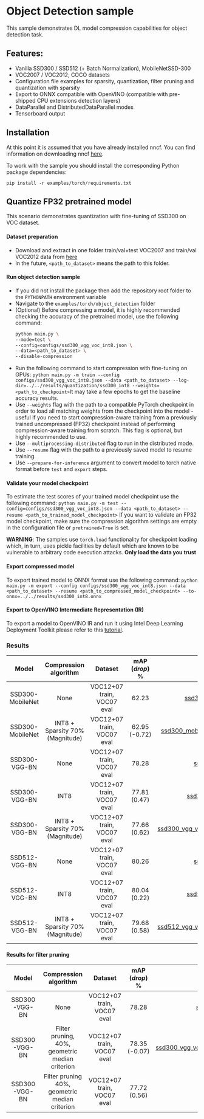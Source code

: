 # Object Detection sample

This sample demonstrates DL model compression capabilities for object detection task.

## Features:

- Vanilla SSD300 / SSD512 (+ Batch Normalization), MobileNetSSD-300
- VOC2007 / VOC2012, COCO datasets
- Configuration file examples for sparsity, quantization, filter pruning and quantization with sparsity
- Export to ONNX compatible with OpenVINO (compatible with pre-shipped CPU extensions detection layers)
- DataParallel and DistributedDataParallel modes
- Tensorboard output

## Installation

At this point it is assumed that you have already installed nncf. You can find information on downloading nncf [here](https://github.com/openvinotoolkit/nncf#user-content-installation).

To work with the sample you should install the corresponding Python package dependencies:

```
pip install -r examples/torch/requirements.txt
```

## Quantize FP32 pretrained model

This scenario demonstrates quantization with fine-tuning of SSD300 on VOC dataset.

#### Dataset preparation

- Download and extract in one folder train/val+test VOC2007 and train/val VOC2012 data from [here](https://pjreddie.com/projects/pascal-voc-dataset-mirror/)
- In the future, `<path_to_dataset>` means the path to this folder.

#### Run object detection sample

- If you did not install the package then add the repository root folder to the `PYTHONPATH` environment variable
- Navigate to the `examples/torch/object_detection` folder
- (Optional) Before compressing a model, it is highly recommended checking the accuracy of the pretrained model, use the following command:
  ```bash
  python main.py \
  --mode=test \
  --config=configs/ssd300_vgg_voc_int8.json \
  --data=<path_to_dataset> \
  --disable-compression
  ```
- Run the following command to start compression with fine-tuning on GPUs:
  `python main.py -m train --config configs/ssd300_vgg_voc_int8.json --data <path_to_dataset> --log-dir=../../results/quantization/ssd300_int8 --weights=<path_to_checkpoint>`It may take a few epochs to get the baseline accuracy results.
- Use `--weights` flag with the path to a compatible PyTorch checkpoint in order to load all matching weights from the checkpoint into the model - useful if you need to start compression-aware training from a previously trained uncompressed (FP32) checkpoint instead of performing compression-aware training from scratch. This flag is optional, but highly recommended to use.
- Use `--multiprocessing-distributed` flag to run in the distributed mode.
- Use `--resume` flag with the path to a previously saved model to resume training.
- Use `--prepare-for-inference` argument to convert model to torch native format before `test` and `export` steps.

#### Validate your model checkpoint

To estimate the test scores of your trained model checkpoint use the following command:
`python main.py -m test --config=configs/ssd300_vgg_voc_int8.json --data <path_to_dataset> --resume <path_to_trained_model_checkpoint>`
If you want to validate an FP32 model checkpoint, make sure the compression algorithm settings are empty in the configuration file or `pretrained=True` is set.

**WARNING**: The samples use `torch.load` functionality for checkpoint loading which, in turn, uses pickle facilities by default which are known to be vulnerable to arbitrary code execution attacks. **Only load the data you trust**

#### Export compressed model

To export trained model to ONNX format use the following command:
`python main.py -m export --config configs/ssd300_vgg_voc_int8.json --data <path_to_dataset> --resume <path_to_compressed_model_checkpoint> --to-onnx=../../results/ssd300_int8.onnx`

#### Export to OpenVINO Intermediate Representation (IR)

To export a model to OpenVINO IR and run it using Intel Deep Learning Deployment Toolkit please refer to this [tutorial](https://software.intel.com/en-us/openvino-toolkit).

<a name="results"></a>
### Results

|Model|Compression algorithm|Dataset|mAP (_drop_) %|NNCF config file|Checkpoint|
| :---: | :---: | :---: | :---: | :---: | :---: |
|SSD300-MobileNet|None|VOC12+07 train, VOC07 eval|62.23|[ssd300_mobilenet_voc.json](configs/ssd300_mobilenet_voc.json)|[Link](https://storage.openvinotoolkit.org/repositories/nncf/models/develop/torch/ssd300_mobilenet_voc.pth)|
|SSD300-MobileNet|INT8 + Sparsity 70% (Magnitude)|VOC12+07 train, VOC07 eval|62.95 (-0.72)|[ssd300_mobilenet_voc_magnitude_int8.json](configs/ssd300_mobilenet_voc_magnitude_int8.json)|[Link](https://storage.openvinotoolkit.org/repositories/nncf/models/develop/torch/ssd300_mobilenet_voc_magnitude_sparsity_int8.pth)|
|SSD300-VGG-BN|None|VOC12+07 train, VOC07 eval|78.28|[ssd300_vgg_voc.json](configs/ssd300_vgg_voc.json)|[Link](https://storage.openvinotoolkit.org/repositories/nncf/models/develop/torch/ssd300_vgg_voc.pth)|
|SSD300-VGG-BN|INT8|VOC12+07 train, VOC07 eval|77.81 (0.47)|[ssd300_vgg_voc_int8.json](configs/ssd300_vgg_voc_int8.json)|[Link](https://storage.openvinotoolkit.org/repositories/nncf/models/develop/torch/ssd300_vgg_voc_int8.pth)|
|SSD300-VGG-BN|INT8 + Sparsity 70% (Magnitude)|VOC12+07 train, VOC07 eval|77.66 (0.62)|[ssd300_vgg_voc_magnitude_sparsity_int8.json](configs/ssd300_vgg_voc_magnitude_sparsity_int8.json)|[Link](https://storage.openvinotoolkit.org/repositories/nncf/models/develop/torch/ssd300_vgg_voc_magnitude_sparsity_int8.pth)|
|SSD512-VGG-BN|None|VOC12+07 train, VOC07 eval|80.26|[ssd512_vgg_voc.json](configs/ssd512_vgg_voc.json)|[Link](https://storage.openvinotoolkit.org/repositories/nncf/models/develop/torch/ssd512_vgg_voc.pth)|
|SSD512-VGG-BN|INT8|VOC12+07 train, VOC07 eval|80.04 (0.22)|[ssd512_vgg_voc_int8.json](configs/ssd512_vgg_voc_int8.json)|[Link](https://storage.openvinotoolkit.org/repositories/nncf/models/develop/torch/ssd512_vgg_voc_int8.pth)|
|SSD512-VGG-BN|INT8 + Sparsity 70% (Magnitude)|VOC12+07 train, VOC07 eval|79.68 (0.58)|[ssd512_vgg_voc_magnitude_sparsity_int8.json](configs/ssd512_vgg_voc_magnitude_sparsity_int8.json)|[Link](https://storage.openvinotoolkit.org/repositories/nncf/models/develop/torch/ssd512_vgg_voc_magnitude_sparsity_int8.pth)|

<a name="filter_pruning"></a>
#### Results for filter pruning
|Model|Compression algorithm|Dataset|mAP (_drop_) %|NNCF config file|Checkpoint|
| :---: | :---: | :---: | :---: | :---: | :---: |
|SSD300-VGG-BN|None|VOC12+07 train, VOC07 eval|78.28|[ssd300_vgg_voc.json](configs/ssd300_vgg_voc.json)|[Link](https://storage.openvinotoolkit.org/repositories/nncf/models/develop/torch/ssd300_vgg_voc.pth)|
|SSD300-VGG-BN|Filter pruning, 40%, geometric median criterion|VOC12+07 train, VOC07 eval|78.35 (-0.07)|[ssd300_vgg_voc_pruning_geometric_median.json](configs/ssd300_vgg_voc_pruning_geometric_median.json)|[Link](https://storage.openvinotoolkit.org/repositories/nncf/models/develop/torch/ssd300_vgg_voc_pruning_geometric_median.pth)|
|SSD300-VGG-BN|Filter pruning 40%,<br/>geometric median criterion|VOC12+07 train, VOC07 eval|77.72 (0.56)|25.8 (42.23%)|11.4 (43.35%)|[Link](configs/ssd300_vgg_voc_pruning_geometric_median.json)|[Link](https://storage.openvinotoolkit.org/repositories/nncf/models/develop/torch/ssd300_vgg_voc_pruning_geometric_median.pth)|
